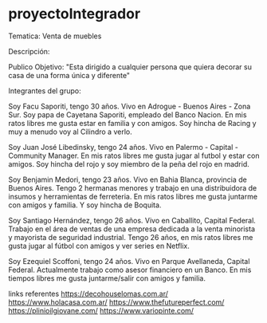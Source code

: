 # proyectoIntegrador

Tematica: Venta de muebles 

Descripción: 

Publico Objetivo: "Esta dirigido a cualquier persona que quiera decorar su casa de una forma única y diferente" 

Integrantes del grupo:

Soy Facu Saporiti, tengo 30 años. Vivo en Adrogue - Buenos Aires - Zona Sur. Soy papa de Cayetana Saporiti, empleado del Banco Nacion. En mis ratos libres me gusta estar en familia y con amigos. Soy hincha de Racing y muy a menudo voy al Cilindro a verlo.

Soy Juan José Libedinsky, tengo 24 años. Vivo en Palermo - Capital - Community Manager. En mis ratos libres me gusta jugar al futbol y estar con amigos. Soy hincha del rojo y soy miembro de la peña del rojo en madrid.

Soy Benjamin Medori, tengo 23 años. Vivo en Bahia Blanca, provincia de Buenos Aires. Tengo 2 hermanas menores y trabajo en una distribuidora de insumos y herramientas de ferreteria. En mis ratos libres me gusta juntarme con amigos y familia. Y soy hincha de Boquita.

Soy Santiago Hernández, tengo 26 años. Vivo en Caballito, Capital Federal. Trabajo en el área de ventas de una empresa dedicada a la venta minorista y mayorista de seguridad industrial. Tengo 26 años, en mis ratos libres me gusta jugar al fútbol con amigos y ver series en Netflix.

Soy Ezequiel Scoffoni, tengo 24 años. Vivo en Parque Avellaneda, Capital Federal. Actualmente trabajo como asesor financiero en un Banco. En mis tiempos libres me gusta juntarme/salir con amigos y familia.

links referentes 
https://decohouselomas.com.ar/ https://www.holacasa.com.ar/  https://www.thefutureperfect.com/ https://plinioilgiovane.com/ https://www.variopinte.com/
